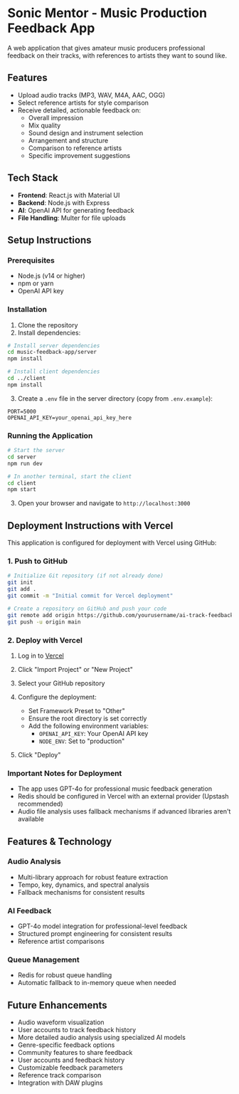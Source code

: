 # Sonic Mentor - Music Production Feedback App

A web application that gives amateur music producers professional feedback on their tracks, with references to artists they want to sound like.

## Features

- Upload audio tracks (MP3, WAV, M4A, AAC, OGG)
- Select reference artists for style comparison
- Receive detailed, actionable feedback on:
  - Overall impression
  - Mix quality
  - Sound design and instrument selection
  - Arrangement and structure
  - Comparison to reference artists
  - Specific improvement suggestions

## Tech Stack

- **Frontend**: React.js with Material UI
- **Backend**: Node.js with Express
- **AI**: OpenAI API for generating feedback
- **File Handling**: Multer for file uploads

## Setup Instructions

### Prerequisites

- Node.js (v14 or higher)
- npm or yarn
- OpenAI API key

### Installation

1. Clone the repository
2. Install dependencies:

```bash
# Install server dependencies
cd music-feedback-app/server
npm install

# Install client dependencies
cd ../client
npm install
```

3. Create a `.env` file in the server directory (copy from `.env.example`):

```
PORT=5000
OPENAI_API_KEY=your_openai_api_key_here
```

### Running the Application

```bash
# Start the server
cd server
npm run dev

# In another terminal, start the client
cd client
npm start
```

3. Open your browser and navigate to `http://localhost:3000`

## Deployment Instructions with Vercel

This application is configured for deployment with Vercel using GitHub:

### 1. Push to GitHub

```bash
# Initialize Git repository (if not already done)
git init
git add .
git commit -m "Initial commit for Vercel deployment"

# Create a repository on GitHub and push your code
git remote add origin https://github.com/yourusername/ai-track-feedback.git
git push -u origin main
```

### 2. Deploy with Vercel

1. Log in to [Vercel](https://vercel.com/)
2. Click "Import Project" or "New Project"
3. Select your GitHub repository
4. Configure the deployment:
   - Set Framework Preset to "Other"
   - Ensure the root directory is set correctly
   - Add the following environment variables:
     - `OPENAI_API_KEY`: Your OpenAI API key
     - `NODE_ENV`: Set to "production"

5. Click "Deploy"

### Important Notes for Deployment

- The app uses GPT-4o for professional music feedback generation
- Redis should be configured in Vercel with an external provider (Upstash recommended)
- Audio file analysis uses fallback mechanisms if advanced libraries aren't available

## Features & Technology

### Audio Analysis
- Multi-library approach for robust feature extraction
- Tempo, key, dynamics, and spectral analysis
- Fallback mechanisms for consistent results

### AI Feedback
- GPT-4o model integration for professional-level feedback
- Structured prompt engineering for consistent results
- Reference artist comparisons

### Queue Management
- Redis for robust queue handling
- Automatic fallback to in-memory queue when needed

## Future Enhancements

- Audio waveform visualization
- User accounts to track feedback history
- More detailed audio analysis using specialized AI models
- Genre-specific feedback options
- Community features to share feedback
- User accounts and feedback history
- Customizable feedback parameters
- Reference track comparison
- Integration with DAW plugins
